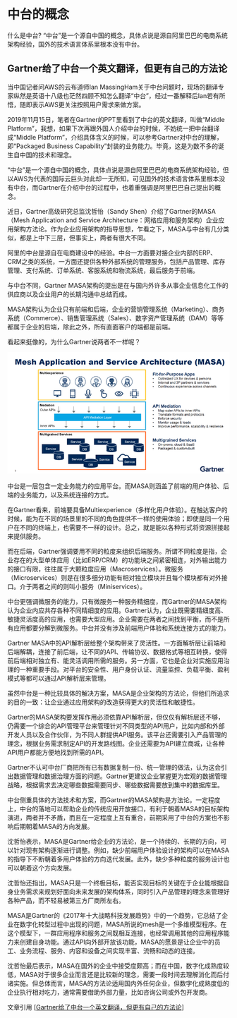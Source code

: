 # 中台的概念

什么是中台? “中台”是一个源自中国的概念，具体点说是源自阿里巴巴的电商系统架构经验，国外的技术语言体系里根本没有中台。

## Gartner给了中台一个英文翻译，但更有自己的方法论

当中国记者问AWS的云布道师Ian MassingHam关于中台问题时，现场的翻译专家纵然是英语十八级也茫然四顾不知怎么翻译“中台”，经过一番解释后Ian若有所悟，随即表示AWS更关注按照用户需求来做方案。

2019年11月15日，笔者在Gartner的PPT里看到了中台的英文翻译，叫做“Middle Platform”，我想，如果下次再跟外国人介绍中台的时候，不妨统一把中台翻译成“Middle Platform”，介绍具体含义的时候，可以参考Gartner对中台的理解，即“Packaged Business Capability”封装的业务能力。毕竟，这是为数不多的诞生自中国的技术和理念。

“中台”是一个源自中国的概念，具体点说是源自阿里巴巴的电商系统架构经验，但以AWS为代表的国际云巨头对此却一无所知，可见国外的技术语言体系里根本没有中台，而Gartner在介绍中台的过程中，也着重强调是阿里巴巴自己提出的概念。


近日，Gartner高级研究总监沈哲怡（Sandy Shen）介绍了Gartner的MASA（Mesh Application and Service Architecture：网格应用和服务架构）企业应用架构方法论。作为企业应用架构的指导思想，乍看之下，MASA与中台有几分类似，都是上中下三层，但事实上，两者有很大不同。

阿里的中台是源自在电商建设中的经验。中台一方面要对接企业内部的ERP、CRM之类的系统，一方面还提供各种外部系统的管理服务，包括产品管理、库存管理、支付系统、订单系统、客服系统和物流系统，最后服务于前端。

与中台不同，Gartner MASA架构的提出是在与国内外许多从事企业信息化工作的供应商以及企业用户的长期沟通中总结而成。

MASA架构认为企业只有前端和后端，企业的营销管理系统（Marketing）、商务系统（Commerce）、销售管理系统（Sales）、数字资产管理系统（DAM）等等都属于企业的后端，除此之外，所有直面客户的端都是前端。

看起来挺像的，为什么Gartner说两者不一样呢？

![Middle-Platform](Middle-Platform.png)

中台是一层包含一定业务能力的应用平台。而MASA则涵盖了前端的用户体验、后端的业务能力，以及系统连接的方式。

在Gartner看来，前端要具备Multiexperience（多样化用户体验）。在触达客户的时候，能为在不同的场景里的不同的角色提供不一样的使用体验；即使是同一个用户在不同的终端上，也需要不一样的设计。总之，就是能以各种形式将资源拼接起来提供服务。

而在后端，Gartner强调要用不同的粒度来组织后端服务。所谓不同粒度是指，企业存在的大型单体应用（比如ERP/CRM）的功能块之间紧密相连，对外输出能力的接口有限，往往属于大颗粒度应用（Macroservices）。微服务（Microservices）则是在很多细分功能有相对独立模块并且每个模块都有对外接口。介于两者之间的则叫小服务（Miniservices）。

中台更强调微服务的能力，只有微服务一种服务精细度，而Gartner的MASA架构认为企业内应共存各种不同精细度的应用。Gartner认为，企业既需要精细度高、敏捷灵活度高的应用，也需要大型应用。企业需要在两者之间找到平衡，而不是所有应用都要分解到微服务。中台并没有涉及前端用户体验和系统连接方式的能力。

Gartner MASA中的API解析层给整个架构带来了灵活性。一方面解析层让前端和后端解耦，连接了前后端，让不同的API、传输协议、数据格式等相互转换，使得前后端相对独立有、能灵活调用所需的服务。另一方面，它也是企业对实施应用治理的一种重要手段。对平台的安全性、用户身份认证、流量监控、负载平衡、盈利模式等都可以通过API解析层来管理。

虽然中台是一种比较具体的解决方案，MASA是企业架构的方法论，但他们所追求的目的一致：让企业通过应用架构的改造获得更大的灵活性和敏捷性。

Gartner的MASA架构要发挥作用必须依靠API解析层，但仅仅有解析层还不够，仍需要一个综合的API管理平台来管理针对不同类型的API用户，比如内部和外部开发人员以及合作伙伴，为不同人群提供API服务。该平台还需要引入产品管理的理念，根据业务需求制定API的开发路线图。企业还需要为API建立商城，让各种API用户都能方便地找到所需的API。

Gartner不认可中台厂商把所有已有数据复制一份、统一管理的做法，认为这会引出数据管理和数据治理方面的问题。Gartner更建议企业掌握更为宏观的数据管理战略，根据需求去决定哪些数据需要同步、哪些数据需要放到集中的数据库里。

中台侧重具体的方法技术和方案，而Gartner的MASA架构是方法论。一定程度上，中台的落地可以帮助企业的传统应用开放接口，有利于朝着MASA的目标架构演进，两者并不矛盾，而且在一定程度上互有重合，前期采用了中台的方案也不影响后期朝着MASA的方向发展。

沈哲怡表示，MASA是Gartner给企业的方法论，是一个持续的、长期的方向，可以针对现有架构逐渐进行调整。例如，缺少前端用户体验设计的架构可以在MASA的指导下不断朝着多用户体验的方向迭代发展。此外，缺少多种粒度的服务设计也可以朝着这个方向发展。

沈哲怡还指出，MASA只是一个终极目标，能否实现目标的关键在于企业能根据自身业务需求来规划好面向未来发展的架构体系，同时引入产品管理的理念来管理好各种产品，而不轻易被第三方厂商所左右。

MASA是Gartner的《2017年十大战略科技发展趋势》中的一个趋势，它总结了企业在数字化转型过程中出现的问题，MASA所说的mesh是一个多维模型程序。在这个模型下，一群应用程序和服务之间既相互连接，也经常调用其他的应用程序能力来创建自身功能。通过API向外部开放该功能，MASA的愿景是让企业中的员工、业务流程、服务、内容和设备之间实现丰富、流畅和动态的连接。

沈哲怡最后表示，MASA在国外的企业中接受度颇高；而在中国，数字化成熟度较低，MASA对于很多企业而言还是比较新的理念，需要一段时间去理解消化而后付诸实施。但总体而言，MASA的方法论适用国内外任何企业，但数字化成熟度低的企业执行相对吃力，通常需要借助外部力量，比如咨询公司或外包开发商。

文章引用 [[Gartner给了中台一个英文翻译，但更有自己的方法论](https://www.doit.com.cn/p/348653.html)]

